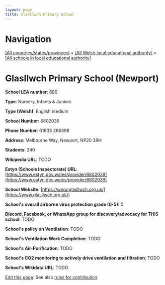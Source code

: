 ```yaml
---
layout: page
title: Glasllwch Primary School
---
```

# Navigation

[[All countries/states/provinces]](../../..) > [[All Welsh local educational authority]](../..) > [[All schools in local educational authority]](..)

# Glasllwch Primary School (Newport)

**School LEA number**: 680

**Type**: Nursery, Infants & Juniors

**Type (Welsh)**: English medium

**School Number**: 6802039

**Phone Number**: 01633 266398

**Address**: Melbourne Way, Newport, NP20 3RH

**Students**: 240

**Wikipedia URL**: TODO

**Estyn (Schools Inspectorate) URL**: [https://www.estyn.gov.wales/provider/6802039](https://www.estyn.gov.wales/provider/6802039)

**School Website**: [https://www.glasllwch.org.uk/](https://www.glasllwch.org.uk/)

**School's overall airborne virus protection grade (0-5)**: 0

**Discord, Facebook, or WhatsApp group for discovery/advocacy for THIS school**: TODO

**School's policy on Ventilation**: TODO

**School's Ventilation Work Completion**: TODO

**School's Air-Purification**: TODO

**School's CO2 monitoring to actively drive ventilation and filtration**: TODO

**School's Wikidata URL**: TODO




[Edit this page](https://github.com/ventilate-schools/Wales/edit/prif/./Newport/Glasllwch_Primary_School.md). See also [rules for contribution](../../../contribution-rules/)